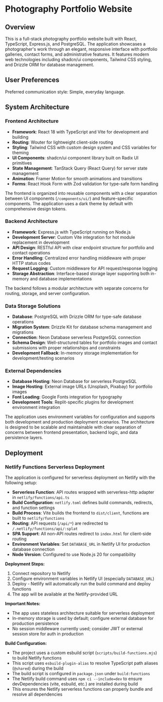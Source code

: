 # Photography Portfolio Website

## Overview

This is a full-stack photography portfolio website built with React, TypeScript, Express.js, and PostgreSQL. The application showcases a photographer's work through an elegant, responsive interface with portfolio galleries, contact forms, and administrative features. It features modern web technologies including shadcn/ui components, Tailwind CSS styling, and Drizzle ORM for database management.

## User Preferences

Preferred communication style: Simple, everyday language.

## System Architecture

### Frontend Architecture
- **Framework**: React 18 with TypeScript and Vite for development and building
- **Routing**: Wouter for lightweight client-side routing
- **Styling**: Tailwind CSS with custom design system and CSS variables for theming
- **UI Components**: shadcn/ui component library built on Radix UI primitives
- **State Management**: TanStack Query (React Query) for server state management
- **Animation**: Framer Motion for smooth animations and transitions
- **Forms**: React Hook Form with Zod validation for type-safe form handling

The frontend is organized into reusable components with a clear separation between UI components (`/components/ui/`) and feature-specific components. The application uses a dark theme by default with comprehensive design tokens.

### Backend Architecture
- **Framework**: Express.js with TypeScript running on Node.js
- **Development Server**: Custom Vite integration for hot module replacement in development
- **API Design**: RESTful API with clear endpoint structure for portfolio and contact operations
- **Error Handling**: Centralized error handling middleware with proper HTTP status codes
- **Request Logging**: Custom middleware for API request/response logging
- **Storage Abstraction**: Interface-based storage layer supporting both in-memory and database implementations

The backend follows a modular architecture with separate concerns for routing, storage, and server configuration.

### Data Storage Solutions
- **Database**: PostgreSQL with Drizzle ORM for type-safe database operations
- **Migration System**: Drizzle Kit for database schema management and migrations
- **Connection**: Neon Database serverless PostgreSQL connection
- **Schema Design**: Well-structured tables for portfolio images and contact submissions with proper relationships and constraints
- **Development Fallback**: In-memory storage implementation for development/testing scenarios

### External Dependencies
- **Database Hosting**: Neon Database for serverless PostgreSQL
- **Image Hosting**: External image URLs (Unsplash, Pixabay) for portfolio images
- **Font Loading**: Google Fonts integration for typography
- **Development Tools**: Replit-specific plugins for development environment integration

The application uses environment variables for configuration and supports both development and production deployment scenarios. The architecture is designed to be scalable and maintainable with clear separation of concerns between frontend presentation, backend logic, and data persistence layers.

## Deployment

### Netlify Functions Serverless Deployment
The application is configured for serverless deployment on Netlify with the following setup:

- **Serverless Function**: API routes wrapped with serverless-http adapter in `netlify/functions/api.ts`
- **Build Configuration**: `netlify.toml` defines build commands, redirects, and function settings
- **Build Process**: Vite builds the frontend to `dist/client`, functions are built to `netlify/functions`
- **Routing**: API requests (`/api/*`) are redirected to `/.netlify/functions/api/:splat`
- **SPA Support**: All non-API routes redirect to `index.html` for client-side routing
- **Environment Variables**: Set `DATABASE_URL` in Netlify UI for production database connection
- **Node Version**: Configured to use Node.js 20 for compatibility

**Deployment Steps:**
1. Connect repository to Netlify
2. Configure environment variables in Netlify UI (especially `DATABASE_URL`)
3. Deploy - Netlify will automatically run the build command and deploy functions
4. The app will be available at the Netlify-provided URL

**Important Notes:**
- The app uses stateless architecture suitable for serverless deployment
- In-memory storage is used by default; configure external database for production persistence
- No session middleware currently used; consider JWT or external session store for auth in production

**Build Configuration:**
- The project uses a custom esbuild script (`scripts/build-functions.mjs`) to build Netlify functions
- This script uses `esbuild-plugin-alias` to resolve TypeScript path aliases (`@shared`) during the build
- The build script is configured in `package.json` under `build:functions`
- The Netlify build command uses `npm ci --include=dev` to ensure devDependencies (vite, esbuild, etc.) are installed during build
- This ensures the Netlify serverless functions can properly bundle and resolve all dependencies